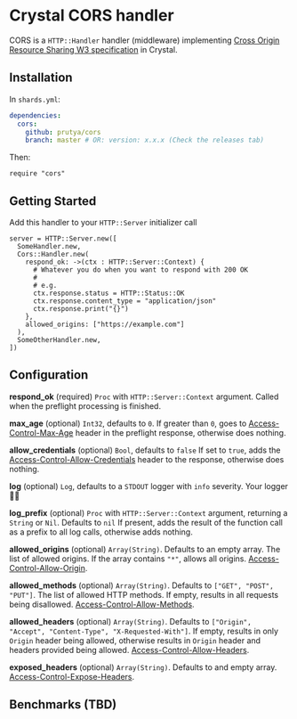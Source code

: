 # Crystal CORS handler

CORS is a `HTTP::Handler` handler (middleware) implementing [Cross Origin Resource Sharing W3 specification](http://www.w3.org/TR/cors/) in Crystal.

## Installation
In `shards.yml`:
```yaml
dependencies:
  cors:
    github: prutya/cors
    branch: master # OR: version: x.x.x (Check the releases tab)
```
Then:
```crystal
require "cors"
```

## Getting Started
Add this handler to your `HTTP::Server` initializer call
```crystal
server = HTTP::Server.new([
  SomeHandler.new,
  Cors::Handler.new(
    respond_ok: ->(ctx : HTTP::Server::Context) {
      # Whatever you do when you want to respond with 200 OK
      #
      # e.g.
      ctx.response.status = HTTP::Status::OK
      ctx.response.content_type = "application/json"
      ctx.response.print("{}")
    },
    allowed_origins: ["https://example.com"]
  ),
  SomeOtherHandler.new,
])
```

## Configuration
**respond_ok** (required)
`Proc` with `HTTP::Server::Context` argument. Called when the preflight processing is finished.

**max_age** (optional)
`Int32`, defaults to `0`. If greater than `0`, goes to [Access-Control-Max-Age](https://developer.mozilla.org/en-US/docs/Web/HTTP/Headers/Access-Control-Max-Age) header in the preflight response, otherwise does nothing.

**allow_credentials** (optional)
`Bool`, defaults to `false`
If set to `true`, adds the [Access-Control-Allow-Credentials](https://developer.mozilla.org/en-US/docs/Web/HTTP/Headers/Access-Control-Allow-Credentials) header to the response, otherwise does nothing.

**log** (optional)
`Log`, defaults to a `STDOUT` logger with `info` severity. Your logger 🤷‍♂️

**log_prefix** (optional)
`Proc` with `HTTP::Server::Context` argument, returning a `String` or `Nil`. Defaults to `nil`
If present, adds the result of the function call as a prefix to all log calls, otherwise adds nothing.

**allowed_origins** (optional)
`Array(String)`. Defaults to an empty array.
The list of allowed origins. If the array contains `"*"`, allows all origins. [Access-Control-Allow-Origin](https://developer.mozilla.org/en-US/docs/Web/HTTP/Headers/Access-Control-Allow-Origin).

**allowed_methods** (optional)
`Array(String)`. Defaults to `["GET", "POST", "PUT"]`. The list of allowed HTTP methods. If empty, results in all requests being disallowed. [Access-Control-Allow-Methods](https://developer.mozilla.org/en-US/docs/Web/HTTP/Headers/Access-Control-Allow-Methods).

**allowed_headers** (optional)
`Array(String)`. Defaults to `["Origin", "Accept", "Content-Type", "X-Requested-With"]`.
If empty, results in only `Origin` header being allowed, otherwise results in `Origin` header and headers provided being allowed. [Access-Control-Allow-Headers](https://developer.mozilla.org/en-US/docs/Web/HTTP/Headers/Access-Control-Allow-Headers).

**exposed_headers** (optional)
`Array(String)`. Defaults to and empty array. [Access-Control-Expose-Headers](https://developer.mozilla.org/en-US/docs/Web/HTTP/Headers/Access-Control-Expose-Headers).

## Benchmarks (TBD)

